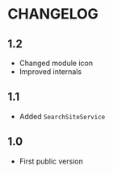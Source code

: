 CHANGELOG
=========

1.2
---

 * Changed module icon
 * Improved internals

1.1
---

 * Added `SearchSiteService`


1.0
---

 * First public version
